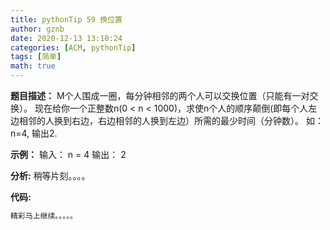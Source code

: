```yaml
---
title: pythonTip 59 换位置
author: gznb
date: 2020-12-13 13:10:24
categories: [ACM, pythonTip]
tags: [简单]
math: true
---
```


**题目描述：**
M个人围成一圈，每分钟相邻的两个人可以交换位置（只能有一对交换）。
现在给你一个正整数n(0 < n < 1000)，求使n个人的顺序颠倒(即每个人左边相邻的人换到右边，右边相邻的人换到左边）所需的最少时间（分钟数）。
如：n=4, 输出2.

**示例：**
输入：
n = 4
输出：
2


**分析:**
稍等片刻。。。。

**代码:**
```python
精彩马上继续。。。。。
```
